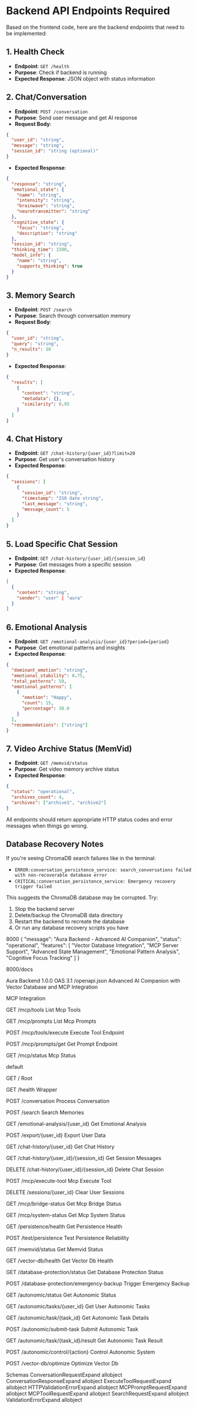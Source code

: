 # Backend API Endpoints Required

Based on the frontend code, here are the backend endpoints that need to be implemented:

## 1. Health Check
- **Endpoint**: `GET /health`
- **Purpose**: Check if backend is running
- **Expected Response**: JSON object with status information

## 2. Chat/Conversation
- **Endpoint**: `POST /conversation`
- **Purpose**: Send user message and get AI response
- **Request Body**:
```json
{
  "user_id": "string",
  "message": "string",
  "session_id": "string (optional)"
}
```
- **Expected Response**:
```json
{
  "response": "string",
  "emotional_state": {
    "name": "string",
    "intensity": "string",
    "brainwave": "string",
    "neurotransmitter": "string"
  },
  "cognitive_state": {
    "focus": "string",
    "description": "string"
  },
  "session_id": "string",
  "thinking_time": 1500,
  "model_info": {
    "name": "string",
    "supports_thinking": true
  }
}
```

## 3. Memory Search
- **Endpoint**: `POST /search`
- **Purpose**: Search through conversation memory
- **Request Body**:
```json
{
  "user_id": "string",
  "query": "string",
  "n_results": 10
}
```
- **Expected Response**:
```json
{
  "results": [
    {
      "content": "string",
      "metadata": {},
      "similarity": 0.95
    }
  ]
}
```

## 4. Chat History
- **Endpoint**: `GET /chat-history/{user_id}?limit=20`
- **Purpose**: Get user's conversation history
- **Expected Response**:
```json
{
  "sessions": [
    {
      "session_id": "string",
      "timestamp": "ISO date string",
      "last_message": "string",
      "message_count": 5
    }
  ]
}
```

## 5. Load Specific Chat Session
- **Endpoint**: `GET /chat-history/{user_id}/{session_id}`
- **Purpose**: Get messages from a specific session
- **Expected Response**:
```json
[
  {
    "content": "string",
    "sender": "user" | "aura"
  }
]
```

## 6. Emotional Analysis
- **Endpoint**: `GET /emotional-analysis/{user_id}?period={period}`
- **Purpose**: Get emotional patterns and insights
- **Expected Response**:
```json
{
  "dominant_emotion": "string",
  "emotional_stability": 0.75,
  "total_patterns": 50,
  "emotional_patterns": [
    {
      "emotion": "Happy",
      "count": 15,
      "percentage": 30.0
    }
  ],
  "recommendations": ["string"]
}
```

## 7. Video Archive Status (MemVid)
- **Endpoint**: `GET /memvid/status`
- **Purpose**: Get video memory archive status
- **Expected Response**:
```json
{
  "status": "operational",
  "archives_count": 4,
  "archives": ["archive1", "archive2"]
}
```

All endpoints should return appropriate HTTP status codes and error messages when things go wrong.

## Database Recovery Notes

If you're seeing ChromaDB search failures like in the terminal:
- `ERROR:conversation_persistence_service: search_conversations failed with non-recoverable database error`
- `CRITICAL:conversation_persistence_service: Emergency recovery trigger failed`

This suggests the ChromaDB database may be corrupted. Try:
1. Stop the backend server
2. Delete/backup the ChromaDB data directory
3. Restart the backend to recreate the database
4. Or run any database recovery scripts you have

8000
{
  "message": "Aura Backend - Advanced AI Companion",
  "status": "operational",
  "features": [
    "Vector Database Integration",
    "MCP Server Support",
    "Advanced State Management",
    "Emotional Pattern Analysis",
    "Cognitive Focus Tracking"
  ]
}

8000/docs

Aura Backend
 1.0.0
OAS 3.1
/openapi.json
Advanced AI Companion with Vector Database and MCP Integration

MCP Integration


GET
/mcp/tools
List Mcp Tools


GET
/mcp/prompts
List Mcp Prompts


POST
/mcp/tools/execute
Execute Tool Endpoint


POST
/mcp/prompts/get
Get Prompt Endpoint


GET
/mcp/status
Mcp Status

default


GET
/
Root


GET
/health
Wrapper


POST
/conversation
Process Conversation


POST
/search
Search Memories


GET
/emotional-analysis/{user_id}
Get Emotional Analysis


POST
/export/{user_id}
Export User Data


GET
/chat-history/{user_id}
Get Chat History


GET
/chat-history/{user_id}/{session_id}
Get Session Messages


DELETE
/chat-history/{user_id}/{session_id}
Delete Chat Session


POST
/mcp/execute-tool
Mcp Execute Tool


DELETE
/sessions/{user_id}
Clear User Sessions


GET
/mcp/bridge-status
Get Mcp Bridge Status


GET
/mcp/system-status
Get Mcp System Status


GET
/persistence/health
Get Persistence Health


POST
/test/persistence
Test Persistence Reliability


GET
/memvid/status
Get Memvid Status


GET
/vector-db/health
Get Vector Db Health


GET
/database-protection/status
Get Database Protection Status


POST
/database-protection/emergency-backup
Trigger Emergency Backup


GET
/autonomic/status
Get Autonomic Status


GET
/autonomic/tasks/{user_id}
Get User Autonomic Tasks


GET
/autonomic/task/{task_id}
Get Autonomic Task Details


POST
/autonomic/submit-task
Submit Autonomic Task


GET
/autonomic/task/{task_id}/result
Get Autonomic Task Result


POST
/autonomic/control/{action}
Control Autonomic System


POST
/vector-db/optimize
Optimize Vector Db


Schemas
ConversationRequestExpand allobject
ConversationResponseExpand allobject
ExecuteToolRequestExpand allobject
HTTPValidationErrorExpand allobject
MCPPromptRequestExpand allobject
MCPToolRequestExpand allobject
SearchRequestExpand allobject
ValidationErrorExpand allobject